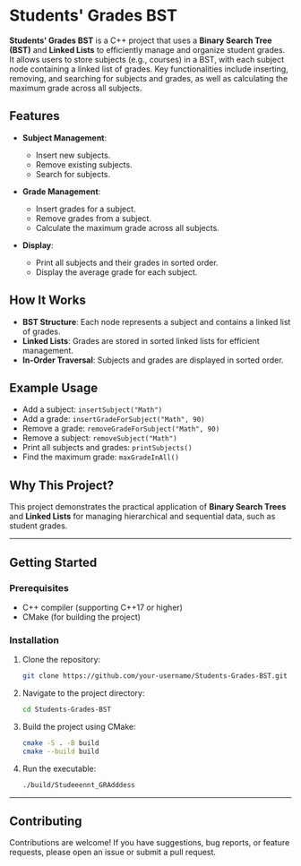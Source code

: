 
# Students' Grades BST

**Students' Grades BST** is a C++ project that uses a **Binary Search Tree (BST)** and **Linked Lists** to efficiently manage and organize student grades. It allows users to store subjects (e.g., courses) in a BST, with each subject node containing a linked list of grades. Key functionalities include inserting, removing, and searching for subjects and grades, as well as calculating the maximum grade across all subjects.

## Features

- **Subject Management**:
  - Insert new subjects.
  - Remove existing subjects.
  - Search for subjects.

- **Grade Management**:
  - Insert grades for a subject.
  - Remove grades from a subject.
  - Calculate the maximum grade across all subjects.

- **Display**:
  - Print all subjects and their grades in sorted order.
  - Display the average grade for each subject.

## How It Works

- **BST Structure**: Each node represents a subject and contains a linked list of grades.
- **Linked Lists**: Grades are stored in sorted linked lists for efficient management.
- **In-Order Traversal**: Subjects and grades are displayed in sorted order.

## Example Usage

- Add a subject: `insertSubject("Math")`
- Add a grade: `insertGradeForSubject("Math", 90)`
- Remove a grade: `removeGradeForSubject("Math", 90)`
- Remove a subject: `removeSubject("Math")`
- Print all subjects and grades: `printSubjects()`
- Find the maximum grade: `maxGradeInAll()`

## Why This Project?

This project demonstrates the practical application of **Binary Search Trees** and **Linked Lists** for managing hierarchical and sequential data, such as student grades.

---

## Getting Started

### Prerequisites

- C++ compiler (supporting C++17 or higher)
- CMake (for building the project)

### Installation

1. Clone the repository:
   ```bash
   git clone https://github.com/your-username/Students-Grades-BST.git
   ```
2. Navigate to the project directory:
   ```bash
   cd Students-Grades-BST
   ```
3. Build the project using CMake:
   ```bash
   cmake -S . -B build
   cmake --build build
   ```
4. Run the executable:
   ```bash
   ./build/Studeeennt_GRAdddess
   ```

---

## Contributing

Contributions are welcome! If you have suggestions, bug reports, or feature requests, please open an issue or submit a pull request.
